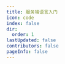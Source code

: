 ```yaml
---
title: 服务端语言入门
icon: code
index: false
dir: 
  order: 1
lastUpdated: false
contributors: false
pageInfo: false
---
```


<Catalog></Catalog>